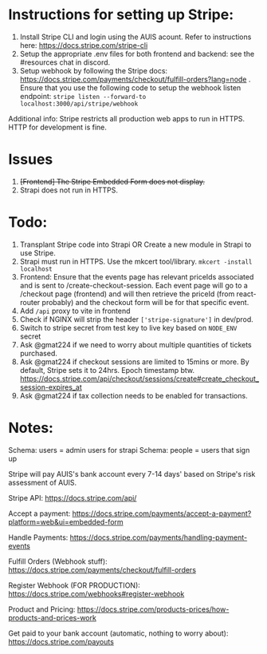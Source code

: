 # Instructions for setting up Stripe:

1. Install Stripe CLI and login using the AUIS acount. Refer to instructions here: https://docs.stripe.com/stripe-cli 
2. Setup the appropriate .env files for both frontend and backend: see the #resources chat in discord. 
3. Setup webhook by following the Stripe docs: https://docs.stripe.com/payments/checkout/fulfill-orders?lang=node . Ensure that you use the following code to setup the webhook listen endpoint: `stripe listen --forward-to localhost:3000/api/stripe/webhook`

Additional info: Stripe restricts all production web apps to run in HTTPS. HTTP for development is fine. 


# Issues

1. ~~[Frontend] The Stripe Embedded Form does not display.~~
2. Strapi does not run in HTTPS. 

# Todo:

1. Transplant Stripe code into Strapi OR Create a new module in Strapi to use Stripe. 
2. Strapi must run in HTTPS. Use the mkcert tool/library. `mkcert -install localhost`
3. Frontend: Ensure that the events page has relevant priceIds associated and is sent to /create-checkout-session. Each event page will go to a /checkout page (frontend) and will then retrieve the priceId (from react-router probably) and the checkout form will be for that specific event. 
4. Add `/api` proxy to vite in frontend
5. Check if NGINX will strip the header `['stripe-signature']` in dev/prod. 
6. Switch to stripe secret from test key to live key based on `NODE_ENV` secret
7. Ask @gmat224 if we need to worry about multiple quantities of tickets purchased. 
8. Ask @gmat224 if checkout sessions are limited to 15mins or more. By default, Stripe sets it to 24hrs. Epoch timestamp btw. https://docs.stripe.com/api/checkout/sessions/create#create_checkout_session-expires_at
9. Ask @gmat224 if tax collection needs to be enabled for transactions. 

# Notes:
Schema: users = admin users for strapi
Schema: people = users that sign up

Stripe will pay AUIS's bank account every 7-14 days' based on Stripe's risk assessment of AUIS. 

Stripe API: https://docs.stripe.com/api/

Accept a payment: https://docs.stripe.com/payments/accept-a-payment?platform=web&ui=embedded-form

Handle Payments: https://docs.stripe.com/payments/handling-payment-events

Fulfill Orders (Webhook stuff): https://docs.stripe.com/payments/checkout/fulfill-orders

Register Webhook (FOR PRODUCTION): https://docs.stripe.com/webhooks#register-webhook

Product and Pricing: https://docs.stripe.com/products-prices/how-products-and-prices-work


Get paid to your bank account (automatic, nothing to worry about): https://docs.stripe.com/payouts